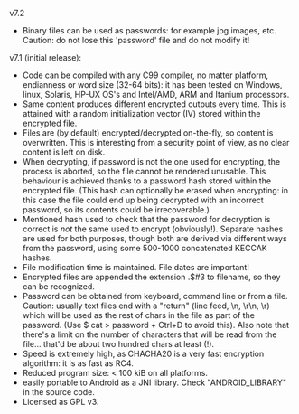 v7.2

* Binary files can be used as passwords: for example jpg images, etc. Caution: do not lose this 'password' file and do not modify it!


v7.1 (initial release):

* Code can be compiled with any C99 compiler, no matter platform, endianness or word size (32-64 bits): it has been tested on Windows, linux, Solaris, HP-UX OS's and Intel/AMD, ARM and Itanium processors.
* Same content produces different encrypted outputs every time. This is attained with a random initialization vector (IV) stored within the encrypted file.
* Files are (by default) encrypted/decrypted on-the-fly, so content is overwritten. This is interesting from a security point of view, as no clear content is left on disk.
* When decrypting, if password is not the one used for encrypting, the process is aborted, so the file cannot be rendered unusable. This behaviour is achieved thanks to a password hash stored within the encrypted file. (This hash can optionally be erased when encrypting: in this case the file could end up being decrypted with an incorrect password, so its contents could be irrecoverable.)
* Mentioned hash used to check that the password for decryption is correct is *not* the same used to encrypt (obviously!). Separate hashes are used for both purposes, though both are derived via different ways from the password, using some 500-1000 concatenated KECCAK hashes.
* File modification time is maintained. File dates are important!
* Encrypted files are appended the extension .$#3 to filename, so they can be recognized.
* Password can be obtained from keyboard, command line or from a file. Caution: usually text files end with a "return" (line feed, \n, \r\n, \r) which will be used as the rest of chars in the file as part of the password. (Use $ cat > password + Ctrl+D to avoid this). Also note that there's a limit on the number of characters that will be read from the file... that'd be about two hundred chars at least (!).
* Speed is extremely high, as CHACHA20 is a very fast encryption algorithm: it is as fast as RC4.
* Reduced program size: < 100 kiB on all platforms.
* easily portable to Android as a JNI library. Check "ANDROID_LIBRARY" in the source code.
* Licensed as GPL v3.